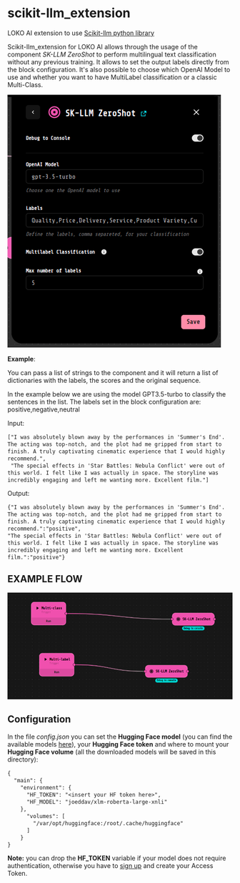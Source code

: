 # scikit-llm_extension
LOKO AI extension to use [Scikit-llm python library](https://github.com/iryna-kondr/scikit-llm)



Scikit-llm_extension for LOKO AI allows through the usage of the component _SK-LLM ZeroShot_ to perform multilingual text classification without any previous training. It allows to set the output labels directly from the block configuration. It's also possible to choose which OpenAI Model to use and whether you want to have MultiLabel classification or a classic Multi-Class.

![img_2.png](img_2.png)




**Example**:

You can pass a list of strings to the component and it will return a list of dictionaries with the labels, the scores and the original sequence. 

In the example below we are using the model GPT3.5-turbo to classify the sentences in the list. The labels set in the block configuration are:
positive,negative,neutral

Input: 
```
["I was absolutely blown away by the performances in 'Summer's End'. The acting was top-notch, and the plot had me gripped from start to finish. A truly captivating cinematic experience that I would highly recommend.",
 "The special effects in 'Star Battles: Nebula Conflict' were out of this world. I felt like I was actually in space. The storyline was incredibly engaging and left me wanting more. Excellent film."]

```

Output:
```
{"I was absolutely blown away by the performances in 'Summer's End'. The acting was top-notch, and the plot had me gripped from start to finish. A truly captivating cinematic experience that I would highly recommend.":"positive",
"The special effects in 'Star Battles: Nebula Conflict' were out of this world. I felt like I was actually in space. The storyline was incredibly engaging and left me wanting more. Excellent film.":"positive"}
```


## EXAMPLE FLOW

![img_1.png](img_1.png)

## Configuration

In the file *config.json* you can set the **Hugging Face model**
(you can find the available models <a href="https://huggingface.co/models?pipeline_tag=zero-shot-classification&sort=downloads">here</a>), your **Hugging Face token** and where to mount your 
**Hugging Face volume** (all the downloaded models will be saved in this directory):

```
{
  "main": {
    "environment": {
      "HF_TOKEN": "<insert your HF token here>",
      "HF_MODEL": "joeddav/xlm-roberta-large-xnli"
    },
      "volumes": [
        "/var/opt/huggingface:/root/.cache/huggingface"
      ]
    }
}
```
**Note:** you can drop the **HF_TOKEN** variable if your model does not require authentication, otherwise you have to 
<a href="https://huggingface.co/join">sign up</a> and create your Access Token.  